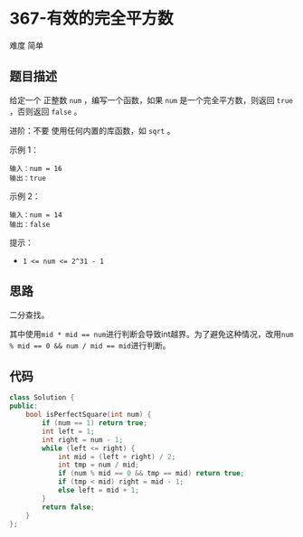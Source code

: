 # 367-有效的完全平方数

难度 简单



## 题目描述

给定一个 正整数 `num` ，编写一个函数，如果 `num` 是一个完全平方数，则返回 `true` ，否则返回 `false` 。

进阶：不要 使用任何内置的库函数，如  `sqrt` 。

示例 1：
```
输入：num = 16
输出：true
```
示例 2：
```
输入：num = 14
输出：false
```

提示：

- `1 <= num <= 2^31 - 1`



## 思路

二分查找。

其中使用`mid * mid == num`进行判断会导致int越界。为了避免这种情况，改用`num % mid == 0 && num / mid == mid`进行判断。



## 代码

```c++
class Solution {
public:
    bool isPerfectSquare(int num) {
        if (num == 1) return true;
        int left = 1;
        int right = num - 1;
        while (left <= right) {
            int mid = (left + right) / 2;
            int tmp = num / mid;
            if (num % mid == 0 && tmp == mid) return true;
            if (tmp < mid) right = mid - 1;
            else left = mid + 1;
        }
        return false;
    }
};
```


